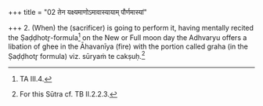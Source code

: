 +++
title = "02 तेन यक्ष्यमाणोऽमावास्यायाम् पौर्णमास्यां"

+++
2. (When) the (sacrificer) is going to perform it, having mentally recited the Ṣaḍḍhotr̥-formula[^1] on the New or Full moon day the Adhvaryu offers a libation of ghee in the Āhavanīya (fire) with the portion called graha (in the Ṣaḍḍhotr̥ formula) viz. sūryaṁ te cakṣuḥ.[^2]  

[^1]: TA III.4.  

[^2]: For this Sūtra cf. TB II.2.2.3. 
